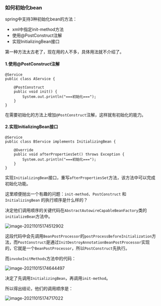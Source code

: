 ### 如何初始化bean

spring中支持3种初始化bean的方法：

- xml中指定init-method方法
- 使用@PostConstruct注解
- 实现InitializingBean接口

第一种方法太古老了，现在用的人不多，具体用法就不介绍了。

#### **1.使用@PostConstruct注解**

```
@Service
public class AService {

    @PostConstruct
    public void init() {
        System.out.println("===初始化===");
    }
}
```

在需要初始化的方法上增加`@PostConstruct`注解，这样就有初始化的能力。

#### **2.实现InitializingBean接口**

```
@Service
public class BService implements InitializingBean {

    @Override
    public void afterPropertiesSet() throws Exception {
        System.out.println("===初始化===");
    }
}
```

实现`InitializingBean`接口，重写`afterPropertiesSet`方法，该方法中可以完成初始化功能。

这里顺便抛出一个有趣的问题：`init-method`、`PostConstruct` 和 `InitializingBean` 的执行顺序是什么样的？

决定他们调用顺序的关键代码在`AbstractAutowireCapableBeanFactory`类的`initializeBean`方法中。

![image-20211015174512902](https://cdn.jsdelivr.net/gh/ClareTung/ImageHostingService/img/image-20211015174512902.png)

这段代码中会先调用`BeanPostProcessor`的`postProcessBeforeInitialization`方法，而`PostConstruct`是通过`InitDestroyAnnotationBeanPostProcessor`实现的，它就是一个`BeanPostProcessor`，所以`PostConstruct`先执行。

而`invokeInitMethods`方法中的代码：

![image-20211015174644497](https://cdn.jsdelivr.net/gh/ClareTung/ImageHostingService/img/image-20211015174644497.png)

决定了先调用`InitializingBean`，再调用`init-method`。

所以得出结论，他们的调用顺序是：

![image-20211015174717022](https://cdn.jsdelivr.net/gh/ClareTung/ImageHostingService/img/image-20211015174717022.png)



